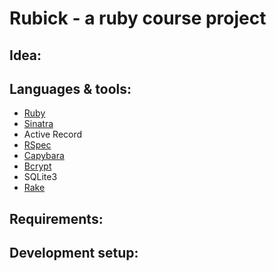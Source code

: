 # Rubick - a ruby course project

## Idea:


## Languages & tools:
- [Ruby](https://www.ruby-lang.org/en/)
- [Sinatra](http://www.sinatrarb.com/)
- Active Record
- [RSpec](http://rspec.info/)
- [Capybara](https://github.com/jnicklas/capybara)
- [Bcrypt](https://github.com/codahale/bcrypt-ruby)
- SQLite3
- [Rake](https://github.com/ruby/rake)

## Requirements:


## Development setup:
